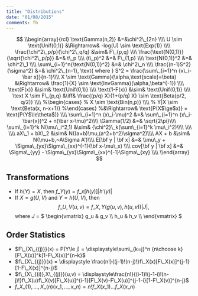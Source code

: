 ```yaml
---
title: "Distributions"
date: "01/08/2015"
comments: fb
---
```

$$
\\begin{array}{rcl}
  \text{Gamma(n,2)} &=&\chi^2\_{2n} \\\\
  U \sim \text{Unif(0,1)} &\Rightarrow& -log(U) \sim \text{Exp(1)} \\\\
  \frac{\chi^2\_p/p}{\chi^2\_q/q} &\sim& F\_{p,q} \\\\
  \frac{\text{N(0,1)}}{\sqrt{\chi^2\_p/p}} &=& t\_p \\\\
  (t\_p)^2 &=& F\_{1,p} \\\\
  \text{N(0,1)}^2 &=& \chi^2\_1 \\\\
  \sum\_{i=1}^n{\text{N(0,1)}^2} &=& \chi^2\_n \\\\
  \frac{(n-1)S^2}{\sigma^2} &=& \chi^2\_{n-1}, 
  \text{ where } S^2 = \frac{\sum\_{i=1}^n {x\_i-\bar x}}{n-1}\\\\
  X \sim \text{Gamma}(\alpha,\text{scale}=\beta) &\Rightarrow& \frac{1}{X} \sim \text{InvGamma}(\alpha,\beta^{-1}) \\\\
  \text{F(x)}   &\sim& \text{Unif(0,1)} \\\\
  \text{1-F(x)} &\sim& \text{Unif(0,1)} \\\\
  \text X \sim F\_{p,q} &\iff& \frac{(p/q) X}{1+(p/q) X} \sim \text{Beta(p/2, q/2)} \\\\
  %\begin{cases}
  %    X   \sim \text{Bin(n,p)} \\\\
  %    Y|X \sim \text{Beta(x, n-x+1)}
  %\end{cases}
  %&\Rightarrow& \text{P(X$\ge$x)} = \text{P(Y$\le\theta$)} \\\\
  \sum\_{i=1}^n (x\_i-\mu)^2 &=& \sum\_{i=1}^n (x\_i-\bar{x})^2 + n(\bar x-\mu)^2\\\\
  \Gamma(1/2) &=& \sqrt{2\pi}\\\\
  \sum\_{i=1}^k N(\mu\_i^2,1) &\sim& {\chi^2}\_k(\sum\_{i=1}^k \mu\_i^2)\\\\
  \\\\
  \\\\
  aX\_1 + bX\_2 &\sim& N((a+b)\mu,(a^2+b^2)\sigma^2)\\\\
  AX + b &\sim& N(\mu+b,~A\Sigma A')\\\\
  E[\bf y | \bf x] &=& \\mu\_y + \Sigma\_{yx}\Sigma\_{xx}^{-1}(\bf x-\mu\_x) \\\\
  cov[\bf y | \bf x] &=&  \Sigma\_{yy} - \Sigma\_{yx}\Sigma\_{xx}^{-1}\Sigma\_{xy} \\\\
\\end{array}
$$


## Transformations

- If $h(Y) = X$, then $f\_Y(y) = f\_x[ h(y) ] |h'(y)|$
- If $X = g(U,V)$ and $Y = h(U,V)$, then 
$$ f\_{U,V}(u,v) = f\_{X,Y}(g(u,v),h(u,v))|J|,$$
where $J$ = 
$
\begin{vmatrix}
  g\_u & g\_v \\\\
  h\_u & h\_v \\\\
\end{vmatrix}
$

## Order Statistics

- $F\_{X\_{(j)}}(x) = P(Y\le j) = \displaystyle\sum\_{k=j}^n {n\choose k}[F\_X(x)]^k[1-F\_X(x)]^{n-k}$
- $f\_{X\_{(j)}}(x) = \displaystyle \frac{n!}{(j-1)!(n-j)!}f\_X(x)[F\_X(x)]^{j-1}[1-F\_X(x)]^{n-j}$
- $f\_{X\_{(i)},X\_{(j)}}(u,v) = \displaystyle\frac{n!}{(i-1)!(j-1-i)!(n-j)!}f\_X(u)f\_X(v)[F\_X(u)]^{i-1}[F\_X(v)-F\_X(u)]^{j-1-i}[1-F\_X(v)]^{n-j}$
- $f\_{ X\_{(1)} ,..., X\_{(n)} } (x\_1,...,x\_n) = n! f\_X(x\_1) ... f\_X(x\_n)$
